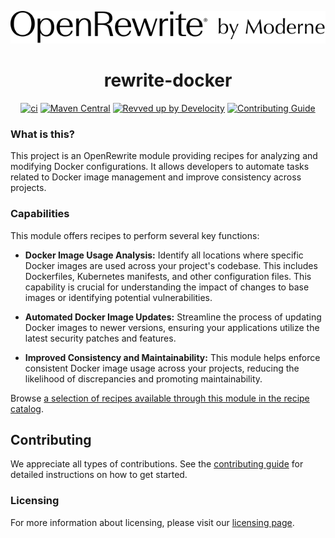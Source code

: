 <p align="center">
  <a href="https://docs.openrewrite.org">
    <picture>
      <source media="(prefers-color-scheme: dark)" srcset="https://github.com/openrewrite/rewrite/raw/main/doc/logo-oss-dark.svg">
      <source media="(prefers-color-scheme: light)" srcset="https://github.com/openrewrite/rewrite/raw/main/doc/logo-oss-light.svg">
      <img alt="OpenRewrite Logo" src="https://github.com/openrewrite/rewrite/raw/main/doc/logo-oss-light.svg" width='600px'>
    </picture>
  </a>
</p>

<div align="center">
  <h1>rewrite-docker</h1>
</div>

<div align="center">

<!-- Keep the gap above this line, otherwise they won't render correctly! -->
[![ci](https://github.com/openrewrite/rewrite-docker/actions/workflows/ci.yml/badge.svg)](https://github.com/openrewrite/rewrite-docker/actions/workflows/ci.yml)
[![Maven Central](https://img.shields.io/maven-central/v/org.openrewrite.recipe/rewrite-docker.svg)](https://mvnrepository.com/artifact/org.openrewrite.recipe/rewrite-docker)
[![Revved up by Develocity](https://img.shields.io/badge/Revved%20up%20by-Develocity-06A0CE?logo=Gradle&labelColor=02303A)](https://ge.openrewrite.org/scans)
[![Contributing Guide](https://img.shields.io/badge/Contributing-Guide-informational)](https://github.com/openrewrite/.github/blob/main/CONTRIBUTING.md)
</div>

### What is this?

This project is an OpenRewrite module providing recipes for analyzing and modifying Docker configurations.  It allows developers to automate tasks related to Docker image management and improve consistency across projects.


### Capabilities

This module offers recipes to perform several key functions:

* **Docker Image Usage Analysis:** Identify all locations where specific Docker images are used across your project's codebase. This includes Dockerfiles, Kubernetes manifests, and other configuration files. This capability is crucial for understanding the impact of changes to base images or identifying potential vulnerabilities.

* **Automated Docker Image Updates:** Streamline the process of updating Docker images to newer versions, ensuring your applications utilize the latest security patches and features.

* **Improved Consistency and Maintainability:** This module helps enforce consistent Docker image usage across your projects, reducing the likelihood of discrepancies and promoting maintainability.

Browse [a selection of recipes available through this module in the recipe catalog](https://docs.openrewrite.org/recipes/docker).

## Contributing

We appreciate all types of contributions. See the [contributing guide](https://github.com/openrewrite/.github/blob/main/CONTRIBUTING.md) for detailed instructions on how to get started.

### Licensing

For more information about licensing, please visit our [licensing page](https://docs.openrewrite.org/licensing/openrewrite-licensing).
